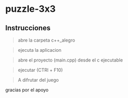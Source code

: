 # puzzle-3x3
## Instrucciones
> abre la carpeta c++_alegro

> ejecuta la aplicacion

> abre el proyecto (main.cpp) desde el c ejecutable

> ejecutar (CTRl + F10)

> A difrutar del juego

gracias por el apoyo
